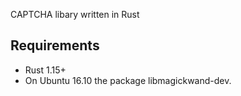 CAPTCHA libary written in Rust

## Requirements

* Rust 1.15+
* On Ubuntu 16.10 the package libmagickwand-dev.
